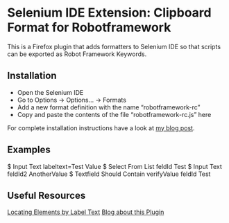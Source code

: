 # Selenium IDE Extension: Clipboard Format for Robotframework

This is a Firefox plugin that adds formatters to Selenium IDE so that scripts can be exported as Robot Framework Keywords.

## Installation

* Open the Selenium IDE
* Go to Options → Options… → Formats
* Add a new format definition with the name “robotframework-rc”
* Copy and paste the contents of the file “robotframework-rc.js” here

For complete installation instructions have a look at [my blog post](http://blog.codecentric.de).

## Examples

$ Input Text  labeltext=Test  Value
$ Select From List  feldId  Test
$ Input Text  feldId2  AnotherValue
$ Textfield Should Contain  verifyValue  feldId  Test


## Useful Resources
[Locating Elements by Label Text](http://wiki.openqa.org/display/SEL/locateByLabelText)
[Blog about this Plugin](http://blog.codecentric.d)


